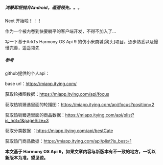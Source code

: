 ##### 鸿蒙即将抛弃Android，遥遥领先。。。
Next 开始啦！！！ 

作为一个被内卷到快要躺平的客户端开发，不得不加入了...

写一下基于ArkTs Harmony OS Api 9 的仿小米商城[狗头]项目，逐步熟悉以及慢慢完善，遥遥领先

##### 参考

github提供的个人api：

base url：https://miapp.itying.com/

获取轮播图数据：https://miapp.itying.com/api/focus

获取热销臻选里面的轮播图：https://miapp.itying.com/api/focus?position=2

获取热销臻选里面的商品数据：https://miapp.itying.com/api/plist?is_hot=1&pageSize=3

获取分类数据 ：https://miapp.itying.com/api/bestCate

获取热门商品数据：https://miapp.itying.com/api/plist?is_best=1

**本文基于 Harmony OS Api 9，如果文章内容与新版本有不一致的地方，一切以新版本为准，望见谅。**
